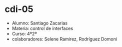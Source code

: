 # cdi-05
* Alumno: Santiago Zacarias
* Materia: control de interfaces 
* Curso: 4º2º
* colaboradores: Selene Ramirez, Rodríguez Domoni
